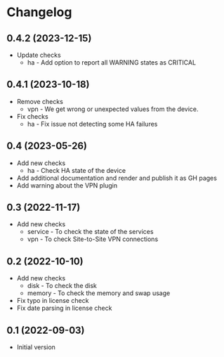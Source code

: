 Changelog
=========

0.4.2 (2023-12-15)
------------------

- Update checks
  - ha - Add option to report all WARNING states as CRITICAL

0.4.1 (2023-10-18)
------------------

- Remove checks
  - vpn - We get wrong or unexpected values from the device.
- Fix checks
  - ha - Fix issue not detecting some HA failures

0.4 (2023-05-26)
----------------

- Add new checks
  - ha - Check HA state of the device
- Add additional documentation and render and publish it as GH pages
- Add warning about the VPN plugin

0.3 (2022-11-17)
----------------

- Add new checks
  - service - To check the state of the services
  - vpn - To check Site-to-Site VPN connections

0.2 (2022-10-10)
----------------

- Add new checks
  - disk - To check the disk
  - memory - To check the memory and swap usage
- Fix typo in license check
- Fix date parsing in license check

0.1 (2022-09-03)
----------------

- Initial version
